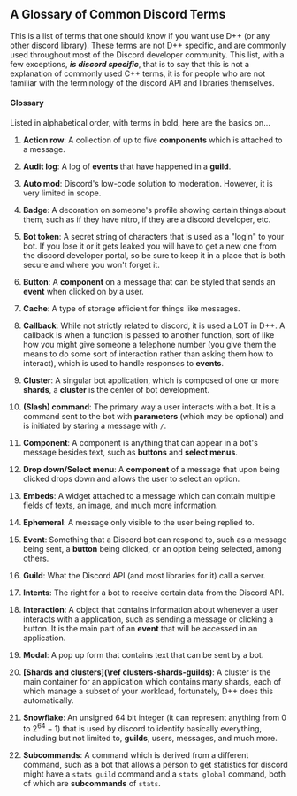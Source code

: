 ## A Glossary of Common Discord Terms

This is a list of terms that one should know if you want use D++ (or any other discord library). These terms are not D++ specific, and are commonly used throughout most of the Discord developer community. This list, with a few exceptions, ***is discord specific***, that is to say that this is not a explanation of commonly used C++ terms, it is for people who are not familiar with the terminology of the discord API and libraries themselves.

#### Glossary

Listed in alphabetical order, with terms in bold, here are the basics on...

1. **Action row**: A collection of up to five **components** which is attached to a message.

2. **Audit log**: A log of **events** that have happened in a **guild**.

3. **Auto mod**: Discord's low-code solution to moderation. However, it is very limited in scope.

4. **Badge**: A decoration on someone's profile showing certain things about them, such as if they have nitro, if they are a discord developer, etc.

5. **Bot token**: A secret string of characters that is used as a "login" to your bot. If you lose it or it gets leaked you will have to get a new one from the discord developer portal, so be sure to keep it in a place that is both secure and where you won't forget it.

6. **Button**: A **component** on a message that can be styled that sends an **event** when clicked on by a user.

7. **Cache**: A type of storage efficient for things like messages.

8. **Callback**: While not strictly related to discord, it is used a LOT in D++. A callback is when a function is passed to another function, sort of like how you might give someone a telephone number (you give them the means to do some sort of interaction rather than asking them how to interact), which is used to handle responses to **events**.

9. **Cluster**: A singular bot application, which is composed of one or more **shards**, a **cluster** is the center of bot development.

10. **\(Slash\) command**: The primary way a user interacts with a bot. It is a command sent to the bot with **parameters** (which may be optional) and is initiated by staring a message with `/`.

11. **Component**: A component is anything that can appear in a bot's message besides text, such as **buttons** and **select menus**.

12. **Drop down/Select menu**: A **component** of a message that upon being clicked drops down and allows the user to select an option.

13. **Embeds**: A widget attached to a message which can contain multiple fields of texts, an image, and much more information. 

14. **Ephemeral**: A message only visible to the user being replied to.

15. **Event**: Something that a Discord bot can respond to, such as a message being sent, a **button** being clicked, or an option being selected, among others.

16. **Guild**: What the Discord API (and most libraries for it) call a server.

17. **Intents**: The right for a bot to receive certain data from the Discord API.

18. **Interaction**: A object that contains information about whenever a user interacts with a application, such as sending a message or clicking a button. It is the main part of an **event** that will be accessed in an application. 

19. **Modal**: A pop up form that contains text that can be sent by a bot.

20. **[Shards and clusters](\ref clusters-shards-guilds)**: A cluster is the main container for an application which contains many shards, each of which manage a subset of your workload, fortunately, D++ does this automatically. 

21. **Snowflake**: An unsigned 64 bit integer (it can represent anything from $0$ to $2^{64}-1$) that is used by discord to identify basically everything, including but not limited to, **guilds**, users, messages, and much more.

22. **Subcommands**: A command which is derived from a different command, such as a bot that allows a person to get statistics for discord might have a `stats guild` command and a `stats global` command, both of which are **subcommands** of `stats`.

